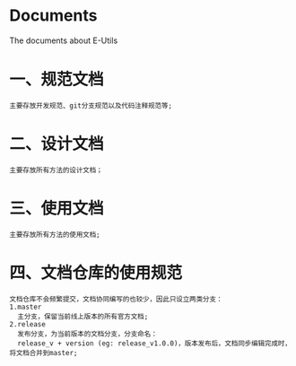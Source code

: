 # Documents
The documents about E-Utils

# 一、规范文档
    主要存放开发规范、git分支规范以及代码注释规范等;

# 二、设计文档
    主要存放所有方法的设计文档；

# 三、使用文档
    主要存放所有方法的使用文档;

# 四、文档仓库的使用规范
    文档仓库不会频繁提交，文档协同编写的也较少，因此只设立两类分支：
    1.master
      主分支，保留当前线上版本的所有官方文档;
    2.release
      发布分支，为当前版本的文档分支，分支命名：
      release_v + version (eg: release_v1.0.0)，版本发布后，文档同步编辑完成时，将文档合并到master;
